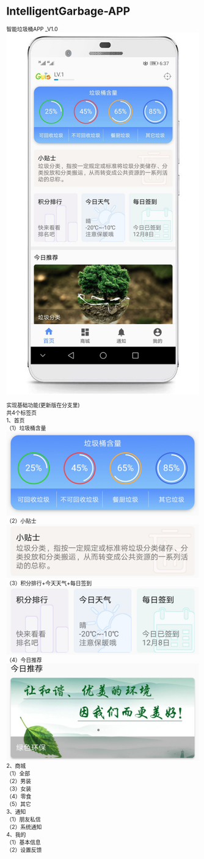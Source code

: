 # IntelligentGarbage-APP
智能垃圾桶APP _V1.0  
![Image text](https://github.com/shanliangLS/IntelligentGarbage-APP/blob/master/Screenshots5.jpg)  
  
实现基础功能(更新版在分支里)  
共4个标签页  
1、首页  
（1）垃圾桶含量  
![Image text](https://github.com/shanliangLS/IntelligentGarbage-APP/blob/master/Screenshots1.jpg)  
（2）小贴士  
![Image text](https://github.com/shanliangLS/IntelligentGarbage-APP/blob/master/Screenshots2.jpg)  
（3）积分排行+今天天气+每日签到  
![Image text](https://github.com/shanliangLS/IntelligentGarbage-APP/blob/master/Screenshots3.jpg)  
（4）今日推荐  
![Image text](https://github.com/shanliangLS/IntelligentGarbage-APP/blob/master/Screenshots4.jpg)  
2、商城  
（1）全部  
（2）男装  
（3）女装  
（4）零食  
（5）其它  
3、通知  
（1）朋友私信  
（2）系统通知  
4、我的  
（1）基本信息  
（2）设置反馈  

